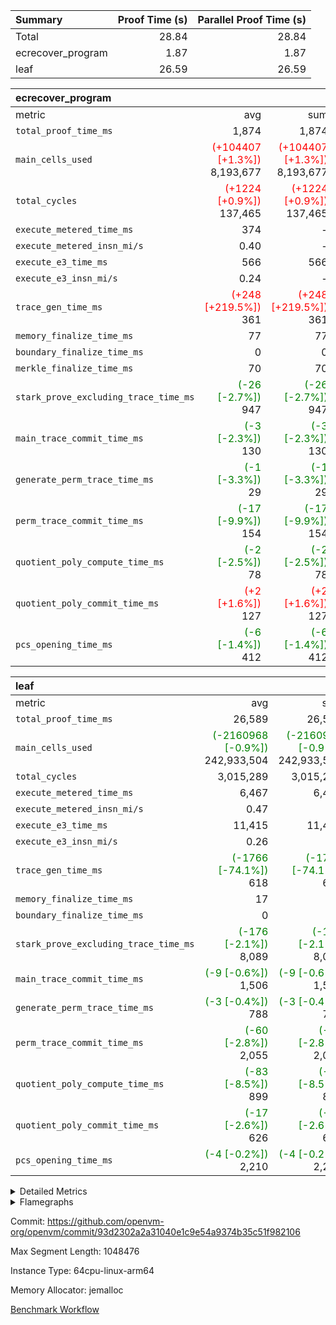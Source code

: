 | Summary | Proof Time (s) | Parallel Proof Time (s) |
|:---|---:|---:|
| Total |  28.84 |  28.84 |
| ecrecover_program |  1.87 |  1.87 |
| leaf |  26.59 |  26.59 |


| ecrecover_program |||||
|:---|---:|---:|---:|---:|
|metric|avg|sum|max|min|
| `total_proof_time_ms ` |  1,874 |  1,874 |  1,874 |  1,874 |
| `main_cells_used     ` | <span style='color: red'>(+104407 [+1.3%])</span> 8,193,677 | <span style='color: red'>(+104407 [+1.3%])</span> 8,193,677 | <span style='color: red'>(+104407 [+1.3%])</span> 8,193,677 | <span style='color: red'>(+104407 [+1.3%])</span> 8,193,677 |
| `total_cycles        ` | <span style='color: red'>(+1224 [+0.9%])</span> 137,465 | <span style='color: red'>(+1224 [+0.9%])</span> 137,465 | <span style='color: red'>(+1224 [+0.9%])</span> 137,465 | <span style='color: red'>(+1224 [+0.9%])</span> 137,465 |
| `execute_metered_time_ms` |  374 | -          | -          | -          |
| `execute_metered_insn_mi/s` |  0.40 | -          |  0.40 |  0.40 |
| `execute_e3_time_ms  ` |  566 |  566 |  566 |  566 |
| `execute_e3_insn_mi/s` |  0.24 | -          |  0.24 |  0.24 |
| `trace_gen_time_ms   ` | <span style='color: red'>(+248 [+219.5%])</span> 361 | <span style='color: red'>(+248 [+219.5%])</span> 361 | <span style='color: red'>(+248 [+219.5%])</span> 361 | <span style='color: red'>(+248 [+219.5%])</span> 361 |
| `memory_finalize_time_ms` |  77 |  77 |  77 |  77 |
| `boundary_finalize_time_ms` |  0 |  0 |  0 |  0 |
| `merkle_finalize_time_ms` |  70 |  70 |  70 |  70 |
| `stark_prove_excluding_trace_time_ms` | <span style='color: green'>(-26 [-2.7%])</span> 947 | <span style='color: green'>(-26 [-2.7%])</span> 947 | <span style='color: green'>(-26 [-2.7%])</span> 947 | <span style='color: green'>(-26 [-2.7%])</span> 947 |
| `main_trace_commit_time_ms` | <span style='color: green'>(-3 [-2.3%])</span> 130 | <span style='color: green'>(-3 [-2.3%])</span> 130 | <span style='color: green'>(-3 [-2.3%])</span> 130 | <span style='color: green'>(-3 [-2.3%])</span> 130 |
| `generate_perm_trace_time_ms` | <span style='color: green'>(-1 [-3.3%])</span> 29 | <span style='color: green'>(-1 [-3.3%])</span> 29 | <span style='color: green'>(-1 [-3.3%])</span> 29 | <span style='color: green'>(-1 [-3.3%])</span> 29 |
| `perm_trace_commit_time_ms` | <span style='color: green'>(-17 [-9.9%])</span> 154 | <span style='color: green'>(-17 [-9.9%])</span> 154 | <span style='color: green'>(-17 [-9.9%])</span> 154 | <span style='color: green'>(-17 [-9.9%])</span> 154 |
| `quotient_poly_compute_time_ms` | <span style='color: green'>(-2 [-2.5%])</span> 78 | <span style='color: green'>(-2 [-2.5%])</span> 78 | <span style='color: green'>(-2 [-2.5%])</span> 78 | <span style='color: green'>(-2 [-2.5%])</span> 78 |
| `quotient_poly_commit_time_ms` | <span style='color: red'>(+2 [+1.6%])</span> 127 | <span style='color: red'>(+2 [+1.6%])</span> 127 | <span style='color: red'>(+2 [+1.6%])</span> 127 | <span style='color: red'>(+2 [+1.6%])</span> 127 |
| `pcs_opening_time_ms ` | <span style='color: green'>(-6 [-1.4%])</span> 412 | <span style='color: green'>(-6 [-1.4%])</span> 412 | <span style='color: green'>(-6 [-1.4%])</span> 412 | <span style='color: green'>(-6 [-1.4%])</span> 412 |

| leaf |||||
|:---|---:|---:|---:|---:|
|metric|avg|sum|max|min|
| `total_proof_time_ms ` |  26,589 |  26,589 |  26,589 |  26,589 |
| `main_cells_used     ` | <span style='color: green'>(-2160968 [-0.9%])</span> 242,933,504 | <span style='color: green'>(-2160968 [-0.9%])</span> 242,933,504 | <span style='color: green'>(-2160968 [-0.9%])</span> 242,933,504 | <span style='color: green'>(-2160968 [-0.9%])</span> 242,933,504 |
| `total_cycles        ` |  3,015,289 |  3,015,289 |  3,015,289 |  3,015,289 |
| `execute_metered_time_ms` |  6,467 |  6,467 |  6,467 |  6,467 |
| `execute_metered_insn_mi/s` |  0.47 | -          |  0.47 |  0.47 |
| `execute_e3_time_ms  ` |  11,415 |  11,415 |  11,415 |  11,415 |
| `execute_e3_insn_mi/s` |  0.26 | -          |  0.26 |  0.26 |
| `trace_gen_time_ms   ` | <span style='color: green'>(-1766 [-74.1%])</span> 618 | <span style='color: green'>(-1766 [-74.1%])</span> 618 | <span style='color: green'>(-1766 [-74.1%])</span> 618 | <span style='color: green'>(-1766 [-74.1%])</span> 618 |
| `memory_finalize_time_ms` |  17 |  17 |  17 |  17 |
| `boundary_finalize_time_ms` |  0 |  0 |  0 |  0 |
| `stark_prove_excluding_trace_time_ms` | <span style='color: green'>(-176 [-2.1%])</span> 8,089 | <span style='color: green'>(-176 [-2.1%])</span> 8,089 | <span style='color: green'>(-176 [-2.1%])</span> 8,089 | <span style='color: green'>(-176 [-2.1%])</span> 8,089 |
| `main_trace_commit_time_ms` | <span style='color: green'>(-9 [-0.6%])</span> 1,506 | <span style='color: green'>(-9 [-0.6%])</span> 1,506 | <span style='color: green'>(-9 [-0.6%])</span> 1,506 | <span style='color: green'>(-9 [-0.6%])</span> 1,506 |
| `generate_perm_trace_time_ms` | <span style='color: green'>(-3 [-0.4%])</span> 788 | <span style='color: green'>(-3 [-0.4%])</span> 788 | <span style='color: green'>(-3 [-0.4%])</span> 788 | <span style='color: green'>(-3 [-0.4%])</span> 788 |
| `perm_trace_commit_time_ms` | <span style='color: green'>(-60 [-2.8%])</span> 2,055 | <span style='color: green'>(-60 [-2.8%])</span> 2,055 | <span style='color: green'>(-60 [-2.8%])</span> 2,055 | <span style='color: green'>(-60 [-2.8%])</span> 2,055 |
| `quotient_poly_compute_time_ms` | <span style='color: green'>(-83 [-8.5%])</span> 899 | <span style='color: green'>(-83 [-8.5%])</span> 899 | <span style='color: green'>(-83 [-8.5%])</span> 899 | <span style='color: green'>(-83 [-8.5%])</span> 899 |
| `quotient_poly_commit_time_ms` | <span style='color: green'>(-17 [-2.6%])</span> 626 | <span style='color: green'>(-17 [-2.6%])</span> 626 | <span style='color: green'>(-17 [-2.6%])</span> 626 | <span style='color: green'>(-17 [-2.6%])</span> 626 |
| `pcs_opening_time_ms ` | <span style='color: green'>(-4 [-0.2%])</span> 2,210 | <span style='color: green'>(-4 [-0.2%])</span> 2,210 | <span style='color: green'>(-4 [-0.2%])</span> 2,210 | <span style='color: green'>(-4 [-0.2%])</span> 2,210 |



<details>
<summary>Detailed Metrics</summary>

|  | keygen_time_ms | commit_exe_time_ms | app proof_time_ms | agg_layer_time_ms |
| --- | --- | --- | --- |
|  | 52 | 9 | 7,203 | 26,725 | 

| group | single_leaf_agg_time_ms | num_segments | num_children | memory_to_vec_partition_time_ms | insns | fri.log_blowup | execute_segment_time_ms | execute_metered_time_ms | execute_metered_insn_mi/s |
| --- | --- | --- | --- | --- | --- | --- | --- | --- | --- |
| ecrecover_program |  | 1 |  | 24 | 137,466 | 1 | 6,379 | 374 | 0.40 | 
| leaf | 26,723 |  | 1 |  |  | 1 |  |  |  | 

| group | air_name | quotient_deg | interactions | constraints |
| --- | --- | --- | --- | --- |
| ecrecover_program | AccessAdapterAir<16> | 2 | 5 | 12 | 
| ecrecover_program | AccessAdapterAir<2> | 2 | 5 | 12 | 
| ecrecover_program | AccessAdapterAir<32> | 2 | 5 | 12 | 
| ecrecover_program | AccessAdapterAir<4> | 2 | 5 | 12 | 
| ecrecover_program | AccessAdapterAir<8> | 2 | 5 | 12 | 
| ecrecover_program | BitwiseOperationLookupAir<8> | 2 | 2 | 4 | 
| ecrecover_program | KeccakVmAir | 2 | 321 | 4,513 | 
| ecrecover_program | MemoryMerkleAir<8> | 2 | 4 | 39 | 
| ecrecover_program | PersistentBoundaryAir<8> | 2 | 3 | 7 | 
| ecrecover_program | PhantomAir | 2 | 3 | 5 | 
| ecrecover_program | Poseidon2PeripheryAir<BabyBearParameters>, 1> | 2 | 1 | 286 | 
| ecrecover_program | ProgramAir | 1 | 1 | 4 | 
| ecrecover_program | RangeTupleCheckerAir<2> | 1 | 1 | 4 | 
| ecrecover_program | Rv32HintStoreAir | 2 | 18 | 28 | 
| ecrecover_program | VariableRangeCheckerAir | 1 | 1 | 4 | 
| ecrecover_program | VmAirWrapper<Rv32BaseAluAdapterAir, BaseAluCoreAir<4, 8> | 2 | 20 | 37 | 
| ecrecover_program | VmAirWrapper<Rv32BaseAluAdapterAir, LessThanCoreAir<4, 8> | 2 | 18 | 40 | 
| ecrecover_program | VmAirWrapper<Rv32BaseAluAdapterAir, ShiftCoreAir<4, 8> | 2 | 24 | 91 | 
| ecrecover_program | VmAirWrapper<Rv32BranchAdapterAir, BranchEqualCoreAir<4> | 2 | 11 | 20 | 
| ecrecover_program | VmAirWrapper<Rv32BranchAdapterAir, BranchLessThanCoreAir<4, 8> | 2 | 13 | 35 | 
| ecrecover_program | VmAirWrapper<Rv32CondRdWriteAdapterAir, Rv32JalLuiCoreAir> | 2 | 10 | 18 | 
| ecrecover_program | VmAirWrapper<Rv32IsEqualModAdapterAir<2, 1, 32, 32>, ModularIsEqualCoreAir<32, 4, 8> | 2 | 25 | 225 | 
| ecrecover_program | VmAirWrapper<Rv32JalrAdapterAir, Rv32JalrCoreAir> | 2 | 16 | 20 | 
| ecrecover_program | VmAirWrapper<Rv32LoadStoreAdapterAir, LoadSignExtendCoreAir<4, 8> | 2 | 18 | 33 | 
| ecrecover_program | VmAirWrapper<Rv32LoadStoreAdapterAir, LoadStoreCoreAir<4> | 2 | 17 | 40 | 
| ecrecover_program | VmAirWrapper<Rv32MultAdapterAir, DivRemCoreAir<4, 8> | 2 | 25 | 84 | 
| ecrecover_program | VmAirWrapper<Rv32MultAdapterAir, MulHCoreAir<4, 8> | 2 | 24 | 31 | 
| ecrecover_program | VmAirWrapper<Rv32MultAdapterAir, MultiplicationCoreAir<4, 8> | 2 | 19 | 19 | 
| ecrecover_program | VmAirWrapper<Rv32RdWriteAdapterAir, Rv32AuipcCoreAir> | 2 | 12 | 14 | 
| ecrecover_program | VmAirWrapper<Rv32VecHeapAdapterAir<1, 2, 2, 32, 32>, FieldExpressionCoreAir> | 2 | 415 | 480 | 
| ecrecover_program | VmAirWrapper<Rv32VecHeapAdapterAir<2, 1, 1, 32, 32>, FieldExpressionCoreAir> | 2 | 158 | 190 | 
| ecrecover_program | VmAirWrapper<Rv32VecHeapAdapterAir<2, 2, 2, 32, 32>, FieldExpressionCoreAir> | 2 | 428 | 457 | 
| ecrecover_program | VmConnectorAir | 2 | 5 | 11 | 
| leaf | AccessAdapterAir<2> | 2 | 5 | 12 | 
| leaf | AccessAdapterAir<4> | 2 | 5 | 12 | 
| leaf | AccessAdapterAir<8> | 2 | 5 | 12 | 
| leaf | FriReducedOpeningAir | 2 | 39 | 71 | 
| leaf | JalRangeCheckAir | 2 | 9 | 14 | 
| leaf | NativePoseidon2Air<BabyBearParameters>, 1> | 2 | 136 | 572 | 
| leaf | PhantomAir | 2 | 3 | 5 | 
| leaf | ProgramAir | 1 | 1 | 4 | 
| leaf | VariableRangeCheckerAir | 1 | 1 | 4 | 
| leaf | VmAirWrapper<AluNativeAdapterAir, FieldArithmeticCoreAir> | 2 | 15 | 27 | 
| leaf | VmAirWrapper<BranchNativeAdapterAir, BranchEqualCoreAir<1> | 2 | 11 | 25 | 
| leaf | VmAirWrapper<NativeAdapterAir<2, 0>, PublicValuesCoreAir> | 2 | 11 | 30 | 
| leaf | VmAirWrapper<NativeLoadStoreAdapterAir<1>, NativeLoadStoreCoreAir<1> | 2 | 15 | 20 | 
| leaf | VmAirWrapper<NativeLoadStoreAdapterAir<4>, NativeLoadStoreCoreAir<4> | 2 | 15 | 20 | 
| leaf | VmAirWrapper<NativeVectorizedAdapterAir<4>, FieldExtensionCoreAir> | 2 | 15 | 27 | 
| leaf | VmConnectorAir | 2 | 5 | 11 | 
| leaf | VolatileBoundaryAir | 2 | 7 | 19 | 

| group | air_name | dsl_ir | idx | opcode | cells_used |
| --- | --- | --- | --- | --- | --- |
| leaf | FriReducedOpeningAir | FriReducedOpening | 0 | FRI_REDUCED_OPENING | 61,716,600 | 
| leaf | JalRangeCheckAir |  | 0 | JAL | 12 | 
| leaf | JalRangeCheckAir | Alloc | 0 | RANGE_CHECK | 331,620 | 
| leaf | JalRangeCheckAir | IfEqI | 0 | JAL | 47,256 | 
| leaf | JalRangeCheckAir | IfNe | 0 | JAL | 24 | 
| leaf | JalRangeCheckAir | ZipFor | 0 | JAL | 227,088 | 
| leaf | NativePoseidon2Air<BabyBearParameters>, 1> | Poseidon2CompressBabyBear | 0 | COMP_POS2 | 10,746 | 
| leaf | NativePoseidon2Air<BabyBearParameters>, 1> | Poseidon2PermuteBabyBear | 0 | PERM_POS2 | 4,493,022 | 
| leaf | NativePoseidon2Air<BabyBearParameters>, 1> | VerifyBatchExt | 0 | VERIFY_BATCH | 9,074,400 | 
| leaf | NativePoseidon2Air<BabyBearParameters>, 1> | VerifyBatchFelt | 0 | VERIFY_BATCH | 64,396,400 | 
| leaf | PhantomAir | CT-CheckTraceHeightConstraints | 0 | PHANTOM | 12 | 
| leaf | PhantomAir | CT-ExtractPublicValuesCommit | 0 | PHANTOM | 12 | 
| leaf | PhantomAir | CT-HintOpenedValues | 0 | PHANTOM | 9,600 | 
| leaf | PhantomAir | CT-HintOpeningProof | 0 | PHANTOM | 9,612 | 
| leaf | PhantomAir | CT-HintOpeningValues | 0 | PHANTOM | 12 | 
| leaf | PhantomAir | CT-InitializePcsConst | 0 | PHANTOM | 12 | 
| leaf | PhantomAir | CT-ReadProofsFromInput | 0 | PHANTOM | 12 | 
| leaf | PhantomAir | CT-VerifyProofs | 0 | PHANTOM | 12 | 
| leaf | PhantomAir | CT-cache-generator-powers | 0 | PHANTOM | 1,200 | 
| leaf | PhantomAir | CT-compute-reduced-opening | 0 | PHANTOM | 9,600 | 
| leaf | PhantomAir | CT-exp-reverse-bits-len | 0 | PHANTOM | 165,600 | 
| leaf | PhantomAir | CT-pre-compute-rounds-context | 0 | PHANTOM | 12 | 
| leaf | PhantomAir | CT-single-reduced-opening-eval | 0 | PHANTOM | 253,200 | 
| leaf | PhantomAir | CT-stage-c-build-rounds | 0 | PHANTOM | 12 | 
| leaf | PhantomAir | CT-stage-d-verifier-verify | 0 | PHANTOM | 12 | 
| leaf | PhantomAir | CT-stage-d-verify-pcs | 0 | PHANTOM | 12 | 
| leaf | PhantomAir | CT-stage-e-verify-constraints | 0 | PHANTOM | 12 | 
| leaf | PhantomAir | CT-verify-batch | 0 | PHANTOM | 9,600 | 
| leaf | PhantomAir | CT-verify-batch-ext | 0 | PHANTOM | 22,800 | 
| leaf | PhantomAir | CT-verify-query | 0 | PHANTOM | 1,200 | 
| leaf | PhantomAir | HintBitsF | 0 | PHANTOM | 5,472 | 
| leaf | PhantomAir | HintFelt | 0 | PHANTOM | 72,636 | 
| leaf | PhantomAir | HintInputVec | 0 | PHANTOM | 1,686 | 
| leaf | PhantomAir | HintLoad | 0 | PHANTOM | 21,000 | 
| leaf | VmAirWrapper<AluNativeAdapterAir, FieldArithmeticCoreAir> |  | 0 | ADD | 29 | 
| leaf | VmAirWrapper<AluNativeAdapterAir, FieldArithmeticCoreAir> | AddEFFI | 0 | ADD | 29,928 | 
| leaf | VmAirWrapper<AluNativeAdapterAir, FieldArithmeticCoreAir> | AddEFI | 0 | ADD | 128,180 | 
| leaf | VmAirWrapper<AluNativeAdapterAir, FieldArithmeticCoreAir> | AddEI | 0 | ADD | 6,271,772 | 
| leaf | VmAirWrapper<AluNativeAdapterAir, FieldArithmeticCoreAir> | AddF | 0 | ADD | 925,680 | 
| leaf | VmAirWrapper<AluNativeAdapterAir, FieldArithmeticCoreAir> | AddFI | 0 | ADD | 2,765,353 | 
| leaf | VmAirWrapper<AluNativeAdapterAir, FieldArithmeticCoreAir> | AddV | 0 | ADD | 629,474 | 
| leaf | VmAirWrapper<AluNativeAdapterAir, FieldArithmeticCoreAir> | AddVI | 0 | ADD | 7,098,591 | 
| leaf | VmAirWrapper<AluNativeAdapterAir, FieldArithmeticCoreAir> | Alloc | 0 | ADD | 1,036,402 | 
| leaf | VmAirWrapper<AluNativeAdapterAir, FieldArithmeticCoreAir> | Alloc | 0 | MUL | 283,214 | 
| leaf | VmAirWrapper<AluNativeAdapterAir, FieldArithmeticCoreAir> | CastFV | 0 | ADD | 26,477 | 
| leaf | VmAirWrapper<AluNativeAdapterAir, FieldArithmeticCoreAir> | DivEIN | 0 | ADD | 11,136 | 
| leaf | VmAirWrapper<AluNativeAdapterAir, FieldArithmeticCoreAir> | DivF | 0 | DIV | 58,000 | 
| leaf | VmAirWrapper<AluNativeAdapterAir, FieldArithmeticCoreAir> | DivFIN | 0 | DIV | 6,554 | 
| leaf | VmAirWrapper<AluNativeAdapterAir, FieldArithmeticCoreAir> | ImmE | 0 | ADD | 130,152 | 
| leaf | VmAirWrapper<AluNativeAdapterAir, FieldArithmeticCoreAir> | ImmF | 0 | ADD | 911,122 | 
| leaf | VmAirWrapper<AluNativeAdapterAir, FieldArithmeticCoreAir> | ImmV | 0 | ADD | 1,338,089 | 
| leaf | VmAirWrapper<AluNativeAdapterAir, FieldArithmeticCoreAir> | LoadE | 0 | ADD | 858,400 | 
| leaf | VmAirWrapper<AluNativeAdapterAir, FieldArithmeticCoreAir> | LoadE | 0 | MUL | 858,400 | 
| leaf | VmAirWrapper<AluNativeAdapterAir, FieldArithmeticCoreAir> | LoadF | 0 | ADD | 427,489 | 
| leaf | VmAirWrapper<AluNativeAdapterAir, FieldArithmeticCoreAir> | LoadF | 0 | MUL | 24,360 | 
| leaf | VmAirWrapper<AluNativeAdapterAir, FieldArithmeticCoreAir> | LoadHeapPtr | 0 | ADD | 29 | 
| leaf | VmAirWrapper<AluNativeAdapterAir, FieldArithmeticCoreAir> | LoadV | 0 | ADD | 220,922 | 
| leaf | VmAirWrapper<AluNativeAdapterAir, FieldArithmeticCoreAir> | LoadV | 0 | MUL | 203,087 | 
| leaf | VmAirWrapper<AluNativeAdapterAir, FieldArithmeticCoreAir> | MulEF | 0 | MUL | 242,672 | 
| leaf | VmAirWrapper<AluNativeAdapterAir, FieldArithmeticCoreAir> | MulEFI | 0 | MUL | 322,364 | 
| leaf | VmAirWrapper<AluNativeAdapterAir, FieldArithmeticCoreAir> | MulEI | 0 | ADD | 1,119,632 | 
| leaf | VmAirWrapper<AluNativeAdapterAir, FieldArithmeticCoreAir> | MulF | 0 | MUL | 1,061,226 | 
| leaf | VmAirWrapper<AluNativeAdapterAir, FieldArithmeticCoreAir> | MulFI | 0 | MUL | 820,874 | 
| leaf | VmAirWrapper<AluNativeAdapterAir, FieldArithmeticCoreAir> | MulV | 0 | MUL | 52,461 | 
| leaf | VmAirWrapper<AluNativeAdapterAir, FieldArithmeticCoreAir> | MulVI | 0 | MUL | 457,301 | 
| leaf | VmAirWrapper<AluNativeAdapterAir, FieldArithmeticCoreAir> | NegE | 0 | MUL | 3,596 | 
| leaf | VmAirWrapper<AluNativeAdapterAir, FieldArithmeticCoreAir> | StoreE | 0 | ADD | 855,500 | 
| leaf | VmAirWrapper<AluNativeAdapterAir, FieldArithmeticCoreAir> | StoreE | 0 | MUL | 855,500 | 
| leaf | VmAirWrapper<AluNativeAdapterAir, FieldArithmeticCoreAir> | StoreF | 0 | ADD | 22,156 | 
| leaf | VmAirWrapper<AluNativeAdapterAir, FieldArithmeticCoreAir> | StoreF | 0 | MUL | 21,692 | 
| leaf | VmAirWrapper<AluNativeAdapterAir, FieldArithmeticCoreAir> | StoreHeapPtr | 0 | ADD | 29 | 
| leaf | VmAirWrapper<AluNativeAdapterAir, FieldArithmeticCoreAir> | StoreV | 0 | ADD | 92,887 | 
| leaf | VmAirWrapper<AluNativeAdapterAir, FieldArithmeticCoreAir> | StoreV | 0 | MUL | 51,272 | 
| leaf | VmAirWrapper<AluNativeAdapterAir, FieldArithmeticCoreAir> | SubEF | 0 | ADD | 1,843,356 | 
| leaf | VmAirWrapper<AluNativeAdapterAir, FieldArithmeticCoreAir> | SubEF | 0 | SUB | 614,452 | 
| leaf | VmAirWrapper<AluNativeAdapterAir, FieldArithmeticCoreAir> | SubEFI | 0 | ADD | 341,852 | 
| leaf | VmAirWrapper<AluNativeAdapterAir, FieldArithmeticCoreAir> | SubEI | 0 | ADD | 22,272 | 
| leaf | VmAirWrapper<AluNativeAdapterAir, FieldArithmeticCoreAir> | SubFI | 0 | SUB | 819,888 | 
| leaf | VmAirWrapper<AluNativeAdapterAir, FieldArithmeticCoreAir> | SubV | 0 | SUB | 601,373 | 
| leaf | VmAirWrapper<AluNativeAdapterAir, FieldArithmeticCoreAir> | SubVI | 0 | SUB | 6,641 | 
| leaf | VmAirWrapper<AluNativeAdapterAir, FieldArithmeticCoreAir> | SubVIN | 0 | SUB | 55,100 | 
| leaf | VmAirWrapper<AluNativeAdapterAir, FieldArithmeticCoreAir> | UnsafeCastVF | 0 | ADD | 25,491 | 
| leaf | VmAirWrapper<AluNativeAdapterAir, FieldArithmeticCoreAir> | ZipFor | 0 | ADD | 8,447,120 | 
| leaf | VmAirWrapper<BranchNativeAdapterAir, BranchEqualCoreAir<1> | AssertEqE | 0 | NativeBranchEqualOpcode(BNE) | 12,328 | 
| leaf | VmAirWrapper<BranchNativeAdapterAir, BranchEqualCoreAir<1> | AssertEqEI | 0 | NativeBranchEqualOpcode(BNE) | 92 | 
| leaf | VmAirWrapper<BranchNativeAdapterAir, BranchEqualCoreAir<1> | AssertEqF | 0 | NativeBranchEqualOpcode(BNE) | 671,416 | 
| leaf | VmAirWrapper<BranchNativeAdapterAir, BranchEqualCoreAir<1> | AssertEqV | 0 | NativeBranchEqualOpcode(BNE) | 35,420 | 
| leaf | VmAirWrapper<BranchNativeAdapterAir, BranchEqualCoreAir<1> | AssertEqVI | 0 | NativeBranchEqualOpcode(BNE) | 20,309 | 
| leaf | VmAirWrapper<BranchNativeAdapterAir, BranchEqualCoreAir<1> | AssertNonZero | 0 | NativeBranchEqualOpcode(BEQ) | 23 | 
| leaf | VmAirWrapper<BranchNativeAdapterAir, BranchEqualCoreAir<1> | IfEq | 0 | NativeBranchEqualOpcode(BNE) | 2,079,085 | 
| leaf | VmAirWrapper<BranchNativeAdapterAir, BranchEqualCoreAir<1> | IfEqI | 0 | NativeBranchEqualOpcode(BNE) | 309,488 | 
| leaf | VmAirWrapper<BranchNativeAdapterAir, BranchEqualCoreAir<1> | IfNe | 0 | NativeBranchEqualOpcode(BEQ) | 244,973 | 
| leaf | VmAirWrapper<BranchNativeAdapterAir, BranchEqualCoreAir<1> | IfNeI | 0 | NativeBranchEqualOpcode(BEQ) | 4,692 | 
| leaf | VmAirWrapper<BranchNativeAdapterAir, BranchEqualCoreAir<1> | ZipFor | 0 | NativeBranchEqualOpcode(BNE) | 4,649,841 | 
| leaf | VmAirWrapper<NativeAdapterAir<2, 0>, PublicValuesCoreAir> | Publish | 0 | PUBLISH | 972 | 
| leaf | VmAirWrapper<NativeLoadStoreAdapterAir<1>, NativeLoadStoreCoreAir<1> | LoadF | 0 | LOADW | 3,446,058 | 
| leaf | VmAirWrapper<NativeLoadStoreAdapterAir<1>, NativeLoadStoreCoreAir<1> | LoadV | 0 | LOADW | 4,541,229 | 
| leaf | VmAirWrapper<NativeLoadStoreAdapterAir<1>, NativeLoadStoreCoreAir<1> | StoreF | 0 | STOREW | 1,964,151 | 
| leaf | VmAirWrapper<NativeLoadStoreAdapterAir<1>, NativeLoadStoreCoreAir<1> | StoreHintWord | 0 | HINT_STOREW | 2,816,037 | 
| leaf | VmAirWrapper<NativeLoadStoreAdapterAir<1>, NativeLoadStoreCoreAir<1> | StoreV | 0 | STOREW | 389,193 | 
| leaf | VmAirWrapper<NativeLoadStoreAdapterAir<4>, NativeLoadStoreCoreAir<4> | LoadE | 0 | LOADW | 2,664,576 | 
| leaf | VmAirWrapper<NativeLoadStoreAdapterAir<4>, NativeLoadStoreCoreAir<4> | StoreE | 0 | STOREW | 1,110,051 | 
| leaf | VmAirWrapper<NativeVectorizedAdapterAir<4>, FieldExtensionCoreAir> | AddE | 0 | FE4ADD | 3,337,084 | 
| leaf | VmAirWrapper<NativeVectorizedAdapterAir<4>, FieldExtensionCoreAir> | DivE | 0 | BBE4DIV | 876,584 | 
| leaf | VmAirWrapper<NativeVectorizedAdapterAir<4>, FieldExtensionCoreAir> | DivEIN | 0 | BBE4DIV | 3,648 | 
| leaf | VmAirWrapper<NativeVectorizedAdapterAir<4>, FieldExtensionCoreAir> | MulE | 0 | BBE4MUL | 3,575,306 | 
| leaf | VmAirWrapper<NativeVectorizedAdapterAir<4>, FieldExtensionCoreAir> | MulEI | 0 | BBE4MUL | 366,776 | 
| leaf | VmAirWrapper<NativeVectorizedAdapterAir<4>, FieldExtensionCoreAir> | SubE | 0 | FE4SUB | 745,218 | 

| group | air_name | dsl_ir | opcode | segment | cells_used |
| --- | --- | --- | --- | --- | --- |
| ecrecover_program | KeccakVmAir |  | KECCAK256 | 0 | 379,560 | 
| ecrecover_program | PhantomAir |  | PHANTOM | 0 | 66 | 
| ecrecover_program | Rv32HintStoreAir |  | HINT_BUFFER | 0 | 6,656 | 
| ecrecover_program | Rv32HintStoreAir |  | HINT_STOREW | 0 | 352 | 
| ecrecover_program | VmAirWrapper<Rv32BaseAluAdapterAir, BaseAluCoreAir<4, 8> |  | ADD | 0 | 1,132,056 | 
| ecrecover_program | VmAirWrapper<Rv32BaseAluAdapterAir, BaseAluCoreAir<4, 8> |  | AND | 0 | 264,744 | 
| ecrecover_program | VmAirWrapper<Rv32BaseAluAdapterAir, BaseAluCoreAir<4, 8> |  | OR | 0 | 201,312 | 
| ecrecover_program | VmAirWrapper<Rv32BaseAluAdapterAir, BaseAluCoreAir<4, 8> |  | SUB | 0 | 20,844 | 
| ecrecover_program | VmAirWrapper<Rv32BaseAluAdapterAir, BaseAluCoreAir<4, 8> |  | XOR | 0 | 35,820 | 
| ecrecover_program | VmAirWrapper<Rv32BaseAluAdapterAir, LessThanCoreAir<4, 8> |  | SLTU | 0 | 106,930 | 
| ecrecover_program | VmAirWrapper<Rv32BaseAluAdapterAir, ShiftCoreAir<4, 8> |  | SLL | 0 | 296,588 | 
| ecrecover_program | VmAirWrapper<Rv32BaseAluAdapterAir, ShiftCoreAir<4, 8> |  | SRL | 0 | 271,943 | 
| ecrecover_program | VmAirWrapper<Rv32BranchAdapterAir, BranchEqualCoreAir<4> |  | BEQ | 0 | 188,942 | 
| ecrecover_program | VmAirWrapper<Rv32BranchAdapterAir, BranchEqualCoreAir<4> |  | BNE | 0 | 174,330 | 
| ecrecover_program | VmAirWrapper<Rv32BranchAdapterAir, BranchLessThanCoreAir<4, 8> |  | BGEU | 0 | 3,936 | 
| ecrecover_program | VmAirWrapper<Rv32BranchAdapterAir, BranchLessThanCoreAir<4, 8> |  | BLT | 0 | 640 | 
| ecrecover_program | VmAirWrapper<Rv32BranchAdapterAir, BranchLessThanCoreAir<4, 8> |  | BLTU | 0 | 116,096 | 
| ecrecover_program | VmAirWrapper<Rv32CondRdWriteAdapterAir, Rv32JalLuiCoreAir> |  | JAL | 0 | 38,700 | 
| ecrecover_program | VmAirWrapper<Rv32CondRdWriteAdapterAir, Rv32JalLuiCoreAir> |  | LUI | 0 | 7,866 | 
| ecrecover_program | VmAirWrapper<Rv32IsEqualModAdapterAir<2, 1, 32, 32>, ModularIsEqualCoreAir<32, 4, 8> |  | IS_EQ | 0 | 536,678 | 
| ecrecover_program | VmAirWrapper<Rv32IsEqualModAdapterAir<2, 1, 32, 32>, ModularIsEqualCoreAir<32, 4, 8> |  | SETUP_ISEQ | 0 | 332 | 
| ecrecover_program | VmAirWrapper<Rv32JalrAdapterAir, Rv32JalrCoreAir> |  | JALR | 0 | 71,400 | 
| ecrecover_program | VmAirWrapper<Rv32LoadStoreAdapterAir, LoadSignExtendCoreAir<4, 8> |  | LOADB | 0 | 196,884 | 
| ecrecover_program | VmAirWrapper<Rv32LoadStoreAdapterAir, LoadStoreCoreAir<4> |  | LOADBU | 0 | 211,314 | 
| ecrecover_program | VmAirWrapper<Rv32LoadStoreAdapterAir, LoadStoreCoreAir<4> |  | LOADW | 0 | 627,423 | 
| ecrecover_program | VmAirWrapper<Rv32LoadStoreAdapterAir, LoadStoreCoreAir<4> |  | STOREB | 0 | 356,946 | 
| ecrecover_program | VmAirWrapper<Rv32LoadStoreAdapterAir, LoadStoreCoreAir<4> |  | STOREW | 0 | 563,217 | 
| ecrecover_program | VmAirWrapper<Rv32MultAdapterAir, MulHCoreAir<4, 8> |  | MULHU | 0 | 195 | 
| ecrecover_program | VmAirWrapper<Rv32MultAdapterAir, MultiplicationCoreAir<4, 8> |  | MUL | 0 | 961 | 
| ecrecover_program | VmAirWrapper<Rv32RdWriteAdapterAir, Rv32AuipcCoreAir> |  | AUIPC | 0 | 25,380 | 
| ecrecover_program | VmAirWrapper<Rv32VecHeapAdapterAir<1, 2, 2, 32, 32>, FieldExpressionCoreAir> |  | EcDouble | 0 | 695,237 | 
| ecrecover_program | VmAirWrapper<Rv32VecHeapAdapterAir<2, 1, 1, 32, 32>, FieldExpressionCoreAir> |  | ModularAddSub | 0 | 4,975 | 
| ecrecover_program | VmAirWrapper<Rv32VecHeapAdapterAir<2, 1, 1, 32, 32>, FieldExpressionCoreAir> |  | ModularMulDiv | 0 | 8,416 | 
| ecrecover_program | VmAirWrapper<Rv32VecHeapAdapterAir<2, 2, 2, 32, 32>, FieldExpressionCoreAir> |  | EcAddNe | 0 | 453,750 | 

| group | air_name | idx | rows | prep_cols | perm_cols | main_cols | cells |
| --- | --- | --- | --- | --- | --- | --- | --- |
| leaf | AccessAdapterAir<2> | 0 | 1,048,576 |  | 16 | 11 | 28,311,552 | 
| leaf | AccessAdapterAir<4> | 0 | 524,288 |  | 16 | 13 | 15,204,352 | 
| leaf | AccessAdapterAir<8> | 0 | 32,768 |  | 16 | 17 | 1,081,344 | 
| leaf | FriReducedOpeningAir | 0 | 4,194,304 |  | 84 | 27 | 465,567,744 | 
| leaf | JalRangeCheckAir | 0 | 65,536 |  | 28 | 12 | 2,621,440 | 
| leaf | NativePoseidon2Air<BabyBearParameters>, 1> | 0 | 262,144 |  | 312 | 398 | 186,122,240 | 
| leaf | PhantomAir | 0 | 131,072 |  | 12 | 6 | 2,359,296 | 
| leaf | ProgramAir | 0 | 524,288 |  | 8 | 10 | 9,437,184 | 
| leaf | VariableRangeCheckerAir | 0 | 262,144 | 2 | 8 | 1 | 2,359,296 | 
| leaf | VmAirWrapper<AluNativeAdapterAir, FieldArithmeticCoreAir> | 0 | 2,097,152 |  | 36 | 29 | 136,314,880 | 
| leaf | VmAirWrapper<BranchNativeAdapterAir, BranchEqualCoreAir<1> | 0 | 524,288 |  | 28 | 23 | 26,738,688 | 
| leaf | VmAirWrapper<NativeAdapterAir<2, 0>, PublicValuesCoreAir> | 0 | 64 |  | 28 | 27 | 3,520 | 
| leaf | VmAirWrapper<NativeLoadStoreAdapterAir<1>, NativeLoadStoreCoreAir<1> | 0 | 1,048,576 |  | 40 | 21 | 63,963,136 | 
| leaf | VmAirWrapper<NativeLoadStoreAdapterAir<4>, NativeLoadStoreCoreAir<4> | 0 | 262,144 |  | 40 | 27 | 17,563,648 | 
| leaf | VmAirWrapper<NativeVectorizedAdapterAir<4>, FieldExtensionCoreAir> | 0 | 262,144 |  | 36 | 38 | 19,398,656 | 
| leaf | VmConnectorAir | 0 | 2 | 1 | 16 | 5 | 42 | 
| leaf | VolatileBoundaryAir | 0 | 524,288 |  | 20 | 12 | 16,777,216 | 

| group | air_name | segment | rows | prep_cols | perm_cols | main_cols | cells |
| --- | --- | --- | --- | --- | --- | --- | --- |
| ecrecover_program | AccessAdapterAir<16> | 0 | 4,096 |  | 16 | 25 | 167,936 | 
| ecrecover_program | AccessAdapterAir<32> | 0 | 2,048 |  | 16 | 41 | 116,736 | 
| ecrecover_program | AccessAdapterAir<8> | 0 | 16,384 |  | 16 | 17 | 540,672 | 
| ecrecover_program | BitwiseOperationLookupAir<8> | 0 | 65,536 | 3 | 8 | 2 | 655,360 | 
| ecrecover_program | KeccakVmAir | 0 | 128 |  | 1,056 | 3,163 | 540,032 | 
| ecrecover_program | MemoryMerkleAir<8> | 0 | 4,096 |  | 16 | 32 | 196,608 | 
| ecrecover_program | PersistentBoundaryAir<8> | 0 | 4,096 |  | 12 | 20 | 131,072 | 
| ecrecover_program | PhantomAir | 0 | 16 |  | 12 | 6 | 288 | 
| ecrecover_program | Poseidon2PeripheryAir<BabyBearParameters>, 1> | 0 | 4,096 |  | 8 | 300 | 1,261,568 | 
| ecrecover_program | ProgramAir | 0 | 32,768 |  | 8 | 10 | 589,824 | 
| ecrecover_program | RangeTupleCheckerAir<2> | 0 | 524,288 | 2 | 8 | 1 | 4,718,592 | 
| ecrecover_program | Rv32HintStoreAir | 0 | 256 |  | 44 | 32 | 19,456 | 
| ecrecover_program | VariableRangeCheckerAir | 0 | 262,144 | 2 | 8 | 1 | 2,359,296 | 
| ecrecover_program | VmAirWrapper<Rv32BaseAluAdapterAir, BaseAluCoreAir<4, 8> | 0 | 65,536 |  | 52 | 36 | 5,767,168 | 
| ecrecover_program | VmAirWrapper<Rv32BaseAluAdapterAir, LessThanCoreAir<4, 8> | 0 | 4,096 |  | 40 | 37 | 315,392 | 
| ecrecover_program | VmAirWrapper<Rv32BaseAluAdapterAir, ShiftCoreAir<4, 8> | 0 | 16,384 |  | 52 | 53 | 1,720,320 | 
| ecrecover_program | VmAirWrapper<Rv32BranchAdapterAir, BranchEqualCoreAir<4> | 0 | 16,384 |  | 28 | 26 | 884,736 | 
| ecrecover_program | VmAirWrapper<Rv32BranchAdapterAir, BranchLessThanCoreAir<4, 8> | 0 | 4,096 |  | 32 | 32 | 262,144 | 
| ecrecover_program | VmAirWrapper<Rv32CondRdWriteAdapterAir, Rv32JalLuiCoreAir> | 0 | 4,096 |  | 28 | 18 | 188,416 | 
| ecrecover_program | VmAirWrapper<Rv32IsEqualModAdapterAir<2, 1, 32, 32>, ModularIsEqualCoreAir<32, 4, 8> | 0 | 4,096 |  | 56 | 166 | 909,312 | 
| ecrecover_program | VmAirWrapper<Rv32JalrAdapterAir, Rv32JalrCoreAir> | 0 | 4,096 |  | 36 | 28 | 262,144 | 
| ecrecover_program | VmAirWrapper<Rv32LoadStoreAdapterAir, LoadSignExtendCoreAir<4, 8> | 0 | 8,192 |  | 52 | 36 | 720,896 | 
| ecrecover_program | VmAirWrapper<Rv32LoadStoreAdapterAir, LoadStoreCoreAir<4> | 0 | 65,536 |  | 52 | 41 | 6,094,848 | 
| ecrecover_program | VmAirWrapper<Rv32MultAdapterAir, MulHCoreAir<4, 8> | 0 | 8 |  | 72 | 39 | 888 | 
| ecrecover_program | VmAirWrapper<Rv32MultAdapterAir, MultiplicationCoreAir<4, 8> | 0 | 32 |  | 52 | 31 | 2,656 | 
| ecrecover_program | VmAirWrapper<Rv32RdWriteAdapterAir, Rv32AuipcCoreAir> | 0 | 2,048 |  | 28 | 20 | 98,304 | 
| ecrecover_program | VmAirWrapper<Rv32VecHeapAdapterAir<1, 2, 2, 32, 32>, FieldExpressionCoreAir> | 0 | 2,048 |  | 836 | 547 | 2,832,384 | 
| ecrecover_program | VmAirWrapper<Rv32VecHeapAdapterAir<2, 1, 1, 32, 32>, FieldExpressionCoreAir> | 0 | 32 |  | 320 | 263 | 18,656 | 
| ecrecover_program | VmAirWrapper<Rv32VecHeapAdapterAir<2, 2, 2, 32, 32>, FieldExpressionCoreAir> | 0 | 1,024 |  | 860 | 625 | 1,520,640 | 
| ecrecover_program | VmConnectorAir | 0 | 2 | 1 | 16 | 5 | 42 | 

| group | chip_name | idx | rows_used |
| --- | --- | --- | --- |
| leaf | AccessAdapter<2> | 0 | 1,048,576 | 
| leaf | AccessAdapter<4> | 0 | 524,288 | 
| leaf | AccessAdapter<8> | 0 | 32,768 | 
| leaf | Boundary | 0 | 523,478 | 
| leaf | FriReducedOpeningAir | 0 | 2,285,800 | 
| leaf | JalRangeCheckAir | 0 | 50,500 | 
| leaf | NativePoseidon2Air<BabyBearParameters>, 1> | 0 | 195,916 | 
| leaf | PhantomAir | 0 | 97,223 | 
| leaf | ProgramChip | 0 | 439,367 | 
| leaf | VariableRangeCheckerAir | 0 | 262,144 | 
| leaf | VmAirWrapper<AluNativeAdapterAir, FieldArithmeticCoreAir> | 0 | 1,482,744 | 
| leaf | VmAirWrapper<BranchNativeAdapterAir, BranchEqualCoreAir<1> | 0 | 349,029 | 
| leaf | VmAirWrapper<NativeAdapterAir<2, 0>, PublicValuesCoreAir> | 0 | 36 | 
| leaf | VmAirWrapper<NativeLoadStoreAdapterAir<1>, NativeLoadStoreCoreAir<1> | 0 | 626,508 | 
| leaf | VmAirWrapper<NativeLoadStoreAdapterAir<4>, NativeLoadStoreCoreAir<4> | 0 | 139,801 | 
| leaf | VmAirWrapper<NativeVectorizedAdapterAir<4>, FieldExtensionCoreAir> | 0 | 234,332 | 
| leaf | VmConnectorAir | 0 | 2 | 

| group | chip_name | segment | rows_used |
| --- | --- | --- | --- |
| ecrecover_program | AccessAdapter<16> | 0 | 4,096 | 
| ecrecover_program | AccessAdapter<32> | 0 | 2,048 | 
| ecrecover_program | AccessAdapter<8> | 0 | 8,192 | 
| ecrecover_program | BitwiseOperationLookupAir<8> | 0 | 65,536 | 
| ecrecover_program | Boundary | 0 | 3,382 | 
| ecrecover_program | KeccakVmAir | 0 | 120 | 
| ecrecover_program | Merkle | 0 | 3,678 | 
| ecrecover_program | PhantomAir | 0 | 11 | 
| ecrecover_program | Poseidon2PeripheryAir<F, 1> | 0 | 2,274 | 
| ecrecover_program | ProgramChip | 0 | 19,863 | 
| ecrecover_program | RangeTupleCheckerAir<2> | 0 | 524,288 | 
| ecrecover_program | Rv32HintStoreAir | 0 | 219 | 
| ecrecover_program | VariableRangeCheckerAir | 0 | 262,144 | 
| ecrecover_program | VmAirWrapper<Rv32BaseAluAdapterAir, BaseAluCoreAir<4, 8> | 0 | 45,966 | 
| ecrecover_program | VmAirWrapper<Rv32BaseAluAdapterAir, LessThanCoreAir<4, 8> | 0 | 2,890 | 
| ecrecover_program | VmAirWrapper<Rv32BaseAluAdapterAir, ShiftCoreAir<4, 8> | 0 | 10,727 | 
| ecrecover_program | VmAirWrapper<Rv32BranchAdapterAir, BranchEqualCoreAir<4> | 0 | 13,972 | 
| ecrecover_program | VmAirWrapper<Rv32BranchAdapterAir, BranchLessThanCoreAir<4, 8> | 0 | 3,771 | 
| ecrecover_program | VmAirWrapper<Rv32CondRdWriteAdapterAir, Rv32JalLuiCoreAir> | 0 | 2,587 | 
| ecrecover_program | VmAirWrapper<Rv32IsEqualModAdapterAir<2, 1, 32, 32>, ModularIsEqualCoreAir<32, 4, 8> | 0 | 3,204 | 
| ecrecover_program | VmAirWrapper<Rv32JalrAdapterAir, Rv32JalrCoreAir> | 0 | 2,550 | 
| ecrecover_program | VmAirWrapper<Rv32LoadStoreAdapterAir, LoadSignExtendCoreAir<4, 8> | 0 | 5,469 | 
| ecrecover_program | VmAirWrapper<Rv32LoadStoreAdapterAir, LoadStoreCoreAir<4> | 0 | 42,900 | 
| ecrecover_program | VmAirWrapper<Rv32MultAdapterAir, MulHCoreAir<4, 8> | 0 | 5 | 
| ecrecover_program | VmAirWrapper<Rv32MultAdapterAir, MultiplicationCoreAir<4, 8> | 0 | 31 | 
| ecrecover_program | VmAirWrapper<Rv32RdWriteAdapterAir, Rv32AuipcCoreAir> | 0 | 1,270 | 
| ecrecover_program | VmAirWrapper<Rv32VecHeapAdapterAir<1, 2, 2, 32, 32>, FieldExpressionCoreAir> | 0 | 1,271 | 
| ecrecover_program | VmAirWrapper<Rv32VecHeapAdapterAir<2, 1, 1, 32, 32>, FieldExpressionCoreAir> | 0 | 21 | 
| ecrecover_program | VmAirWrapper<Rv32VecHeapAdapterAir<2, 2, 2, 32, 32>, FieldExpressionCoreAir> | 0 | 726 | 
| ecrecover_program | VmConnectorAir | 0 | 2 | 

| group | dsl_ir | idx | opcode | frequency | execution_time |
| --- | --- | --- | --- | --- | --- |
| leaf |  | 0 | ADD | 2 | 23,927 | 
| leaf |  | 0 | JAL | 1 | 742 | 
| leaf | AddE | 0 | FE4ADD | 87,818 | 25,069,738 | 
| leaf | AddEFFI | 0 | ADD | 1,032 | 154,037 | 
| leaf | AddEFI | 0 | ADD | 4,420 | 698,484 | 
| leaf | AddEI | 0 | ADD | 216,268 | 36,100,356 | 
| leaf | AddF | 0 | ADD | 31,920 | 4,179,183 | 
| leaf | AddFI | 0 | ADD | 95,357 | 11,980,536 | 
| leaf | AddV | 0 | ADD | 21,706 | 2,878,302 | 
| leaf | AddVI | 0 | ADD | 244,779 | 28,384,743 | 
| leaf | Alloc | 0 | ADD | 35,738 | 4,432,093 | 
| leaf | Alloc | 0 | MUL | 9,766 | 1,216,216 | 
| leaf | Alloc | 0 | RANGE_CHECK | 27,635 | 3,140,410 | 
| leaf | AssertEqE | 0 | NativeBranchEqualOpcode(BNE) | 536 | 75,557 | 
| leaf | AssertEqEI | 0 | NativeBranchEqualOpcode(BNE) | 4 | 480 | 
| leaf | AssertEqF | 0 | NativeBranchEqualOpcode(BNE) | 29,192 | 3,244,406 | 
| leaf | AssertEqV | 0 | NativeBranchEqualOpcode(BNE) | 1,540 | 194,261 | 
| leaf | AssertEqVI | 0 | NativeBranchEqualOpcode(BNE) | 883 | 87,945 | 
| leaf | AssertNonZero | 0 | NativeBranchEqualOpcode(BEQ) | 1 | 212 | 
| leaf | CT-CheckTraceHeightConstraints | 0 | PHANTOM | 2 | 173 | 
| leaf | CT-ExtractPublicValuesCommit | 0 | PHANTOM | 2 | 227 | 
| leaf | CT-HintOpenedValues | 0 | PHANTOM | 1,600 | 114,262 | 
| leaf | CT-HintOpeningProof | 0 | PHANTOM | 1,602 | 109,746 | 
| leaf | CT-HintOpeningValues | 0 | PHANTOM | 2 | 143 | 
| leaf | CT-InitializePcsConst | 0 | PHANTOM | 2 | 1,322 | 
| leaf | CT-ReadProofsFromInput | 0 | PHANTOM | 2 | 140 | 
| leaf | CT-VerifyProofs | 0 | PHANTOM | 2 | 206 | 
| leaf | CT-cache-generator-powers | 0 | PHANTOM | 200 | 14,049 | 
| leaf | CT-compute-reduced-opening | 0 | PHANTOM | 1,600 | 105,275 | 
| leaf | CT-exp-reverse-bits-len | 0 | PHANTOM | 27,600 | 1,707,557 | 
| leaf | CT-pre-compute-rounds-context | 0 | PHANTOM | 2 | 191 | 
| leaf | CT-single-reduced-opening-eval | 0 | PHANTOM | 42,200 | 2,667,223 | 
| leaf | CT-stage-c-build-rounds | 0 | PHANTOM | 2 | 243 | 
| leaf | CT-stage-d-verifier-verify | 0 | PHANTOM | 2 | 307 | 
| leaf | CT-stage-d-verify-pcs | 0 | PHANTOM | 2 | 139 | 
| leaf | CT-stage-e-verify-constraints | 0 | PHANTOM | 2 | 394 | 
| leaf | CT-verify-batch | 0 | PHANTOM | 1,600 | 133,535 | 
| leaf | CT-verify-batch-ext | 0 | PHANTOM | 3,800 | 289,605 | 
| leaf | CT-verify-query | 0 | PHANTOM | 200 | 12,962 | 
| leaf | CastFV | 0 | ADD | 913 | 115,333 | 
| leaf | DivE | 0 | BBE4DIV | 23,068 | 13,700,663 | 
| leaf | DivEIN | 0 | ADD | 384 | 45,930 | 
| leaf | DivEIN | 0 | BBE4DIV | 96 | 70,711 | 
| leaf | DivF | 0 | DIV | 2,000 | 556,799 | 
| leaf | DivFIN | 0 | DIV | 226 | 59,241 | 
| leaf | FriReducedOpening | 0 | FRI_REDUCED_OPENING | 21,100 | 177,736,675 | 
| leaf | HintBitsF | 0 | PHANTOM | 912 | 156,527 | 
| leaf | HintFelt | 0 | PHANTOM | 12,106 | 1,105,761 | 
| leaf | HintInputVec | 0 | PHANTOM | 281 | 122,914 | 
| leaf | HintLoad | 0 | PHANTOM | 3,500 | 324,220 | 
| leaf | IfEq | 0 | NativeBranchEqualOpcode(BNE) | 90,395 | 9,844,408 | 
| leaf | IfEqI | 0 | JAL | 3,938 | 448,082 | 
| leaf | IfEqI | 0 | NativeBranchEqualOpcode(BNE) | 13,456 | 1,510,767 | 
| leaf | IfNe | 0 | JAL | 2 | 235 | 
| leaf | IfNe | 0 | NativeBranchEqualOpcode(BEQ) | 10,651 | 1,280,349 | 
| leaf | IfNeI | 0 | NativeBranchEqualOpcode(BEQ) | 204 | 22,042 | 
| leaf | ImmE | 0 | ADD | 4,488 | 605,649 | 
| leaf | ImmF | 0 | ADD | 31,418 | 3,933,256 | 
| leaf | ImmV | 0 | ADD | 46,141 | 6,086,942 | 
| leaf | LoadE | 0 | ADD | 29,600 | 4,271,791 | 
| leaf | LoadE | 0 | LOADW | 98,688 | 23,499,241 | 
| leaf | LoadE | 0 | MUL | 29,600 | 3,567,322 | 
| leaf | LoadF | 0 | ADD | 14,741 | 1,932,986 | 
| leaf | LoadF | 0 | LOADW | 164,098 | 23,043,110 | 
| leaf | LoadF | 0 | MUL | 840 | 96,898 | 
| leaf | LoadHeapPtr | 0 | ADD | 1 | 155 | 
| leaf | LoadV | 0 | ADD | 7,618 | 1,055,528 | 
| leaf | LoadV | 0 | LOADW | 216,249 | 29,872,778 | 
| leaf | LoadV | 0 | MUL | 7,003 | 790,532 | 
| leaf | MulE | 0 | BBE4MUL | 94,087 | 27,181,450 | 
| leaf | MulEF | 0 | MUL | 8,368 | 1,434,201 | 
| leaf | MulEFI | 0 | MUL | 11,116 | 1,866,889 | 
| leaf | MulEI | 0 | ADD | 38,608 | 5,279,296 | 
| leaf | MulEI | 0 | BBE4MUL | 9,652 | 4,330,478 | 
| leaf | MulF | 0 | MUL | 36,594 | 4,880,089 | 
| leaf | MulFI | 0 | MUL | 28,306 | 3,473,282 | 
| leaf | MulV | 0 | MUL | 1,809 | 257,019 | 
| leaf | MulVI | 0 | MUL | 15,769 | 1,883,709 | 
| leaf | NegE | 0 | MUL | 124 | 18,753 | 
| leaf | Poseidon2CompressBabyBear | 0 | COMP_POS2 | 27 | 66,055 | 
| leaf | Poseidon2PermuteBabyBear | 0 | PERM_POS2 | 11,289 | 23,148,307 | 
| leaf | Publish | 0 | PUBLISH | 36 | 5,519 | 
| leaf | StoreE | 0 | ADD | 29,500 | 4,350,059 | 
| leaf | StoreE | 0 | MUL | 29,500 | 3,822,626 | 
| leaf | StoreE | 0 | STOREW | 41,113 | 9,104,475 | 
| leaf | StoreF | 0 | ADD | 764 | 102,279 | 
| leaf | StoreF | 0 | MUL | 748 | 85,409 | 
| leaf | StoreF | 0 | STOREW | 93,531 | 14,713,495 | 
| leaf | StoreHeapPtr | 0 | ADD | 1 | 154 | 
| leaf | StoreHintWord | 0 | HINT_STOREW | 134,097 | 24,114,204 | 
| leaf | StoreV | 0 | ADD | 3,203 | 438,437 | 
| leaf | StoreV | 0 | MUL | 1,768 | 197,180 | 
| leaf | StoreV | 0 | STOREW | 18,533 | 3,834,286 | 
| leaf | SubE | 0 | FE4SUB | 19,611 | 6,313,394 | 
| leaf | SubEF | 0 | ADD | 63,564 | 7,158,876 | 
| leaf | SubEF | 0 | SUB | 21,188 | 6,146,480 | 
| leaf | SubEFI | 0 | ADD | 11,788 | 2,344,678 | 
| leaf | SubEI | 0 | ADD | 768 | 122,816 | 
| leaf | SubFI | 0 | SUB | 28,272 | 4,270,241 | 
| leaf | SubV | 0 | SUB | 20,737 | 2,746,144 | 
| leaf | SubVI | 0 | SUB | 229 | 33,276 | 
| leaf | SubVIN | 0 | SUB | 1,900 | 263,953 | 
| leaf | UnsafeCastVF | 0 | ADD | 879 | 113,142 | 
| leaf | VerifyBatchExt | 0 | VERIFY_BATCH | 1,900 | 176,199,330 | 
| leaf | VerifyBatchFelt | 0 | VERIFY_BATCH | 800 | 351,872,230 | 
| leaf | ZipFor | 0 | ADD | 291,280 | 34,606,725 | 
| leaf | ZipFor | 0 | JAL | 18,924 | 2,164,269 | 
| leaf | ZipFor | 0 | NativeBranchEqualOpcode(BNE) | 202,167 | 24,853,231 | 

| group | dsl_ir | opcode | segment | frequency | execution_time |
| --- | --- | --- | --- | --- | --- |
| ecrecover_program |  | ADD | 0 | 31,446 | 3,536,557 | 
| ecrecover_program |  | AND | 0 | 7,354 | 874,562 | 
| ecrecover_program |  | AUIPC | 0 | 1,270 | 152,874 | 
| ecrecover_program |  | BEQ | 0 | 7,267 | 829,460 | 
| ecrecover_program |  | BGEU | 0 | 123 | 16,005 | 
| ecrecover_program |  | BLT | 0 | 20 | 2,703 | 
| ecrecover_program |  | BLTU | 0 | 3,628 | 468,426 | 
| ecrecover_program |  | BNE | 0 | 6,705 | 758,793 | 
| ecrecover_program |  | EcAddNe | 0 | 726 | 27,185,429 | 
| ecrecover_program |  | EcDouble | 0 | 1,271 | 46,769,466 | 
| ecrecover_program |  | HINT_BUFFER | 0 | 11 | 24,450 | 
| ecrecover_program |  | HINT_STOREW | 0 | 11 | 4,151 | 
| ecrecover_program |  | IS_EQ | 0 | 3,233 | 1,195,516 | 
| ecrecover_program |  | JAL | 0 | 2,150 | 176,389 | 
| ecrecover_program |  | JALR | 0 | 2,550 | 264,357 | 
| ecrecover_program |  | KECCAK256 | 0 | 5 | 9,039 | 
| ecrecover_program |  | LOADB | 0 | 5,469 | 780,969 | 
| ecrecover_program |  | LOADBU | 0 | 5,154 | 735,237 | 
| ecrecover_program |  | LOADW | 0 | 15,303 | 2,161,757 | 
| ecrecover_program |  | LUI | 0 | 437 | 48,667 | 
| ecrecover_program |  | MUL | 0 | 31 | 6,442 | 
| ecrecover_program |  | MULHU | 0 | 5 | 2,163 | 
| ecrecover_program |  | ModularAddSub | 0 | 25 | 69,957 | 
| ecrecover_program |  | ModularMulDiv | 0 | 32 | 427,266 | 
| ecrecover_program |  | OR | 0 | 5,592 | 748,899 | 
| ecrecover_program |  | PHANTOM | 0 | 11 | 162,429 | 
| ecrecover_program |  | SETUP_ISEQ | 0 | 2 | 1,376 | 
| ecrecover_program |  | SLL | 0 | 5,596 | 723,722 | 
| ecrecover_program |  | SLTU | 0 | 2,890 | 382,606 | 
| ecrecover_program |  | SRL | 0 | 5,131 | 671,408 | 
| ecrecover_program |  | STOREB | 0 | 8,706 | 1,300,811 | 
| ecrecover_program |  | STOREW | 0 | 13,737 | 2,060,695 | 
| ecrecover_program |  | SUB | 0 | 579 | 84,195 | 
| ecrecover_program |  | XOR | 0 | 995 | 131,954 | 

| group | idx | trace_gen_time_ms | total_proof_time_ms | total_cycles | total_cells | stark_prove_excluding_trace_time_ms | quotient_poly_compute_time_ms | quotient_poly_commit_time_ms | perm_trace_commit_time_ms | pcs_opening_time_ms | memory_finalize_time_ms | main_trace_commit_time_ms | main_cells_used | insns | generate_perm_trace_time_ms | execute_metered_time_ms | execute_metered_insn_mi/s | execute_e3_time_ms | execute_e3_insn_mi/s | boundary_finalize_time_ms |
| --- | --- | --- | --- | --- | --- | --- | --- | --- | --- | --- | --- | --- | --- | --- | --- | --- | --- | --- | --- | --- |
| leaf | 0 | 618 | 26,589 | 3,015,289 | 993,824,234 | 8,089 | 899 | 626 | 2,055 | 2,210 | 17 | 1,506 | 242,933,504 | 3,015,290 | 788 | 6,467 | 0.47 | 11,415 | 0.26 | 0 | 

| group | idx | trace_height_constraint | weighted_sum | threshold |
| --- | --- | --- | --- | --- |
| leaf | 0 | 0 | 18,219,140 | 2,013,265,921 | 
| leaf | 0 | 1 | 122,388,736 | 2,013,265,921 | 
| leaf | 0 | 2 | 9,109,570 | 2,013,265,921 | 
| leaf | 0 | 3 | 122,487,044 | 2,013,265,921 | 
| leaf | 0 | 4 | 524,288 | 2,013,265,921 | 
| leaf | 0 | 5 | 273,515,210 | 2,013,265,921 | 

| group | segment | trace_gen_time_ms | total_proof_time_ms | total_cycles | total_cells | stark_prove_excluding_trace_time_ms | quotient_poly_compute_time_ms | quotient_poly_commit_time_ms | prove_segment_time_ms | perm_trace_commit_time_ms | pcs_opening_time_ms | merkle_finalize_time_ms | memory_to_vec_partition_time_ms | memory_finalize_time_ms | main_trace_commit_time_ms | main_cells_used | insns | generate_perm_trace_time_ms | execute_e3_time_ms | execute_e3_insn_mi/s | boundary_finalize_time_ms |
| --- | --- | --- | --- | --- | --- | --- | --- | --- | --- | --- | --- | --- | --- | --- | --- | --- | --- | --- | --- | --- | --- |
| ecrecover_program | 0 | 361 | 1,874 | 137,465 | 32,925,330 | 947 | 78 | 127 | 2,072 | 154 | 412 | 70 | 24 | 77 | 130 | 8,193,677 | 137,466 | 29 | 566 | 0.24 | 0 | 

| group | segment | trace_height_constraint | weighted_sum | threshold |
| --- | --- | --- | --- | --- |
| ecrecover_program | 0 | 0 | 396,372 | 2,013,265,921 | 
| ecrecover_program | 0 | 1 | 1,239,280 | 2,013,265,921 | 
| ecrecover_program | 0 | 2 | 198,186 | 2,013,265,921 | 
| ecrecover_program | 0 | 3 | 2,663,748 | 2,013,265,921 | 
| ecrecover_program | 0 | 4 | 16,384 | 2,013,265,921 | 
| ecrecover_program | 0 | 5 | 8,192 | 2,013,265,921 | 
| ecrecover_program | 0 | 6 | 471,272 | 2,013,265,921 | 
| ecrecover_program | 0 | 7 | 192 | 2,013,265,921 | 
| ecrecover_program | 0 | 8 | 5,947,994 | 2,013,265,921 | 

</details>


<details>
<summary>Flamegraphs</summary>

[![](https://openvm-public-data-sandbox-us-east-1.s3.us-east-1.amazonaws.com/benchmark/github/flamegraphs/ecrecover-93d2302a2a31040e1c9e54a9374b35c51f982106/ecrecover-ecrecover_program.dsl_ir.opcode.air_name.cells_used.reverse.svg)](https://openvm-public-data-sandbox-us-east-1.s3.us-east-1.amazonaws.com/benchmark/github/flamegraphs/ecrecover-93d2302a2a31040e1c9e54a9374b35c51f982106/ecrecover-ecrecover_program.dsl_ir.opcode.air_name.cells_used.reverse.svg)
[![](https://openvm-public-data-sandbox-us-east-1.s3.us-east-1.amazonaws.com/benchmark/github/flamegraphs/ecrecover-93d2302a2a31040e1c9e54a9374b35c51f982106/ecrecover-ecrecover_program.dsl_ir.opcode.air_name.cells_used.svg)](https://openvm-public-data-sandbox-us-east-1.s3.us-east-1.amazonaws.com/benchmark/github/flamegraphs/ecrecover-93d2302a2a31040e1c9e54a9374b35c51f982106/ecrecover-ecrecover_program.dsl_ir.opcode.air_name.cells_used.svg)
[![](https://openvm-public-data-sandbox-us-east-1.s3.us-east-1.amazonaws.com/benchmark/github/flamegraphs/ecrecover-93d2302a2a31040e1c9e54a9374b35c51f982106/ecrecover-ecrecover_program.dsl_ir.opcode.frequency.reverse.svg)](https://openvm-public-data-sandbox-us-east-1.s3.us-east-1.amazonaws.com/benchmark/github/flamegraphs/ecrecover-93d2302a2a31040e1c9e54a9374b35c51f982106/ecrecover-ecrecover_program.dsl_ir.opcode.frequency.reverse.svg)
[![](https://openvm-public-data-sandbox-us-east-1.s3.us-east-1.amazonaws.com/benchmark/github/flamegraphs/ecrecover-93d2302a2a31040e1c9e54a9374b35c51f982106/ecrecover-ecrecover_program.dsl_ir.opcode.frequency.svg)](https://openvm-public-data-sandbox-us-east-1.s3.us-east-1.amazonaws.com/benchmark/github/flamegraphs/ecrecover-93d2302a2a31040e1c9e54a9374b35c51f982106/ecrecover-ecrecover_program.dsl_ir.opcode.frequency.svg)
[![](https://openvm-public-data-sandbox-us-east-1.s3.us-east-1.amazonaws.com/benchmark/github/flamegraphs/ecrecover-93d2302a2a31040e1c9e54a9374b35c51f982106/ecrecover-leaf.dsl_ir.opcode.air_name.cells_used.reverse.svg)](https://openvm-public-data-sandbox-us-east-1.s3.us-east-1.amazonaws.com/benchmark/github/flamegraphs/ecrecover-93d2302a2a31040e1c9e54a9374b35c51f982106/ecrecover-leaf.dsl_ir.opcode.air_name.cells_used.reverse.svg)
[![](https://openvm-public-data-sandbox-us-east-1.s3.us-east-1.amazonaws.com/benchmark/github/flamegraphs/ecrecover-93d2302a2a31040e1c9e54a9374b35c51f982106/ecrecover-leaf.dsl_ir.opcode.air_name.cells_used.svg)](https://openvm-public-data-sandbox-us-east-1.s3.us-east-1.amazonaws.com/benchmark/github/flamegraphs/ecrecover-93d2302a2a31040e1c9e54a9374b35c51f982106/ecrecover-leaf.dsl_ir.opcode.air_name.cells_used.svg)
[![](https://openvm-public-data-sandbox-us-east-1.s3.us-east-1.amazonaws.com/benchmark/github/flamegraphs/ecrecover-93d2302a2a31040e1c9e54a9374b35c51f982106/ecrecover-leaf.dsl_ir.opcode.frequency.reverse.svg)](https://openvm-public-data-sandbox-us-east-1.s3.us-east-1.amazonaws.com/benchmark/github/flamegraphs/ecrecover-93d2302a2a31040e1c9e54a9374b35c51f982106/ecrecover-leaf.dsl_ir.opcode.frequency.reverse.svg)
[![](https://openvm-public-data-sandbox-us-east-1.s3.us-east-1.amazonaws.com/benchmark/github/flamegraphs/ecrecover-93d2302a2a31040e1c9e54a9374b35c51f982106/ecrecover-leaf.dsl_ir.opcode.frequency.svg)](https://openvm-public-data-sandbox-us-east-1.s3.us-east-1.amazonaws.com/benchmark/github/flamegraphs/ecrecover-93d2302a2a31040e1c9e54a9374b35c51f982106/ecrecover-leaf.dsl_ir.opcode.frequency.svg)

</details>

Commit: https://github.com/openvm-org/openvm/commit/93d2302a2a31040e1c9e54a9374b35c51f982106

Max Segment Length: 1048476

Instance Type: 64cpu-linux-arm64

Memory Allocator: jemalloc

[Benchmark Workflow](https://github.com/openvm-org/openvm/actions/runs/16173843668)
